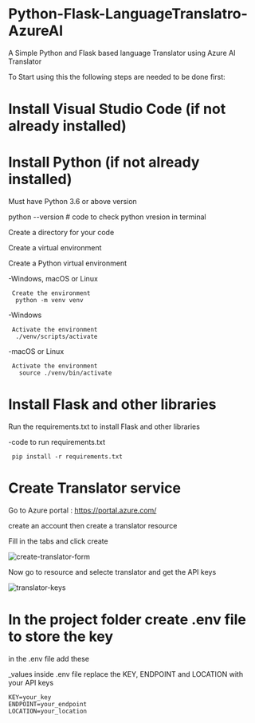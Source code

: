 # Python-Flask-LanguageTranslatro-AzureAI
A Simple Python and Flask based language Translator using Azure AI Translator


To Start using this the following steps are needed to be done first:

# Install Visual Studio Code (if not already installed)

# Install Python (if not already installed)
  Must have Python 3.6 or above version
  
  python --version   # code to check python vresion in terminal
  
  Create a directory for your code
  
  Create a virtual environment 
  
  Create a Python virtual environment
  
  -Windows, macOS or Linux
  
     Create the environment
      python -m venv venv
  
  -Windows
  
     Activate the environment
      ./venv/scripts/activate
  -macOS or Linux
  
     Activate the environment
       source ./venv/bin/activate

# Install Flask and other libraries

   Run the requirements.txt to install Flask and other libraries
   
   -code to run requirements.txt
   
     pip install -r requirements.txt

# Create Translator service
  Go to Azure portal : https://portal.azure.com/
  
  create an account then create a translator resource
  
  Fill in the tabs and click create
  
  ![create-translator-form](https://github.com/NithinRaj99/Python-Flask-LanguageTranslatro-AzureAI/assets/105411249/bf53484a-162d-43cb-8744-95d82b930140)
  
  Now go to resource and selecte translator and get the API keys
  
  ![translator-keys](https://github.com/NithinRaj99/Python-Flask-LanguageTranslatro-AzureAI/assets/105411249/3c9ccf93-d15d-40d1-a9ac-fdf7cf60c87e)

# In the project folder create .env file to store the key
  in the .env file add these
  
  _values inside .env file replace the KEY, ENDPOINT and LOCATION with your API keys
  
    KEY=your_key
    ENDPOINT=your_endpoint
    LOCATION=your_location
  
  


